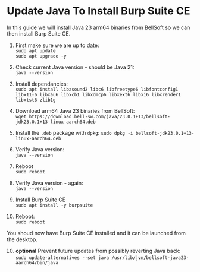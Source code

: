 
# Update Java To Install Burp Suite CE

In this guide we will install Java 23 arm64 binaries from BellSoft so we can then install Burp Suite CE.

1. First make sure we are up to date:  
`sudo apt update`   
`sudo apt upgrade -y`  

2. Check current Java version - should be Java 21:  
`java --version`  

3. Install dependancies:  
`sudo apt install libasound2 libc6 libfreetype6 libfontconfig1 libx11-6 libxau6 libxcb1 libxdmcp6 libxext6 libxi6 libxrender1 libxtst6 zlib1g`  

4. Download arm64 Java 23 binaries from BellSoft:  
`wget https://download.bell-sw.com/java/23.0.1+13/bellsoft-jdk23.0.1+13-linux-aarch64.deb`

5. Install the `.deb` package with `dpkg`:
`sudo dpkg -i bellsoft-jdk23.0.1+13-linux-aarch64.deb`  

6. Verify Java version:  
`java --version`  

5. Reboot  
`sudo reboot`  

7. Verify Java version - again:  
`java --version`  

8. Install Burp Suite CE  
`sudo apt install -y burpsuite`

9. Reboot:  
`sudo reboot`  

You shoud now have Burp Suite CE installed and it can be launched from the desktop.

10. **optional** Prevent future updates from possibly reverting Java back:  
`sudo update-alternatives --set java /usr/lib/jvm/bellsoft-java23-aarch64/bin/java`  


